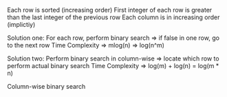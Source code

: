 Each row is sorted (increasing order)
First integer of each row is greater than the last integer of the previous row
Each column is in increasing order (implictiy)

Solution one:
For each row, perform binary search
 => if false in one row, go to the next row
Time Complexity => mlog(n) => log(n^m)

Solution two:
Perform binary search in column-wise => locate which row to perform 
actual binary search
Time Complexity => log(m) + log(n) = log(m * n)

Column-wise binary search
